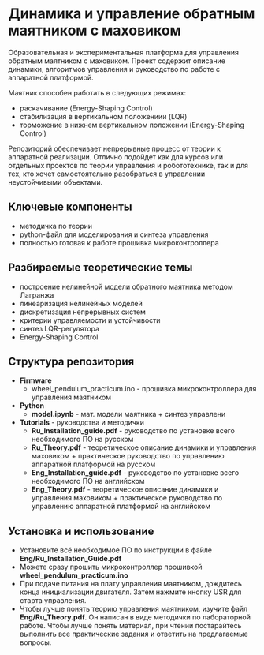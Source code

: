# Динамика и управление обратным маятником с маховиком

Образовательная и экспериментальная платформа для управления обратным маятником с маховиком. Проект содержит описание динамики, алгоритмов управления и руководство по работе с аппаратной платформой. 

Маятник способен работать в следующих режимах:
- раскачивание (Energy-Shaping Control)
- стабилизация в вертикальном положениии (LQR)
- торможение в нижнем вертикальном положении (Energy-Shaping Control)

Репозиторий обеспечивает непрерывные процесс от теории к аппаратной реализации. Отлично подойдет как для курсов или отдельных проектов по теории управления и робототехнике, так и для тех, кто хочет самостоятельно разобраться в управлении неустойчивыми объектами.

## Ключевые компоненты
- методичка по теории
- python-файл для моделирования и синтеза управления
- полностью готовая к работе прошивка микроконтроллера

## Разбираемые теоретические темы
- построение нелинейной модели обратного маятника методом Лагранжа
- линеаризация нелинейных моделей
- дискретизация непрерывных систем
- критерии управляемости и устойчивости
- синтез LQR-регулятора
- Energy-Shaping Control

## Структура репозитория

 - **Firmware**
   - wheel_pendulum_practicum.ino - прошивка микроконтроллера для управления маятником
 - **Python**
   - **model.ipynb** - мат. модели маятника + синтез управлени
 - **Tutorials** - руководства и методички
   - **Ru_Installation_guide.pdf** - руководство по установке всего необходимого ПО на русском
   - **Ru_Theory.pdf** - теоретическое описание динамики и управления маховиком + практическое руководство по управлению аппаратной платформой на русском
   - **Eng_Installation_guide.pdf** - руководство по установке всего необходимого ПО на английском
   - **Eng_Theory.pdf** - теоретическое описание динамики и управления маховиком + практическое руководство по управлению аппаратной платформой на английском

## Установка и использование
- Установите всё необходимое ПО по инструкции в файле **Eng/Ru_Installation_Guide.pdf**
- Можете сразу прошить микроконтроллер прошивкой **wheel_pendulum_practicum.ino**
- При подаче питания на плату управления маятником, дождитесь конца инициализации двигателя. Затем нажмите кнопку USR для старта управления.
- Чтобы лучше понять теорию управления маятником, изучите файл **Eng/Ru_Theory.pdf**. Он написан в виде методички по лабораторной работе. Чтобы лучше понять материал, при чтении постарайтесь выполнить все практические задания и ответить на предлагаемые вопросы.